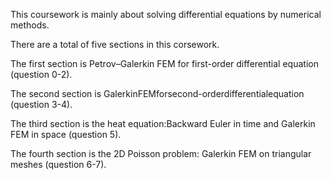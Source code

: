 This coursework is mainly about solving differential equations by numerical methods. 

There are a total of five sections in this corsework. 

The first section is Petrov–Galerkin FEM for first-order differential equation (question 0-2). 

The second section is GalerkinFEMforsecond-orderdifferentialequation (question 3-4). 

The third section is the heat equation:Backward Euler in time and Galerkin FEM in space (question 5). 

The fourth section is the 2D Poisson problem: Galerkin FEM on triangular meshes (question 6-7). 
